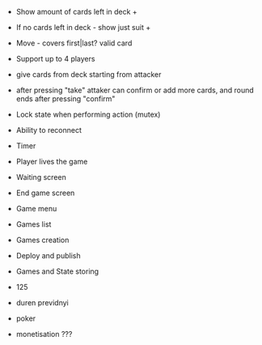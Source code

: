 - Show amount of cards left in deck +
- If no cards left in deck - show just suit +
- Move - covers first|last? valid card

- Support up to 4 players
 - give cards from deck starting from attacker
 - after pressing "take" attaker can confirm or add more cards, and round ends after pressing "confirm"

- Lock state when performing action (mutex)

- Ability to reconnect
- Timer
- Player lives the game

- Waiting screen
- End game screen

- Game menu
- Games list
- Games creation

- Deploy and publish

- Games and State storing

- 125
- duren previdnyi
- poker

- monetisation ???
